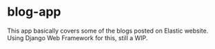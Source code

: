 # blog-app

This app basically covers some of the blogs posted on Elastic website. 
Using Django Web Framework for this, still a WIP.
